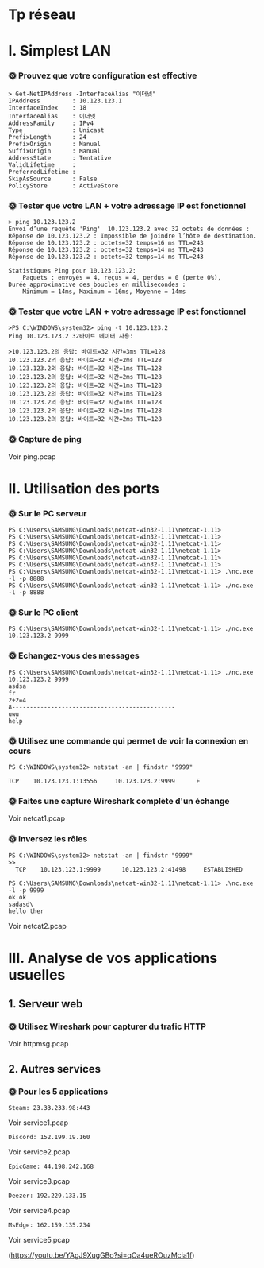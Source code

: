 # Tp réseau

# I. Simplest LAN

### 🌞 Prouvez que votre configuration est effective
```
> Get-NetIPAddress -InterfaceAlias "이더넷"
IPAddress         : 10.123.123.1
InterfaceIndex    : 18
InterfaceAlias    : 이더넷
AddressFamily     : IPv4
Type              : Unicast
PrefixLength      : 24
PrefixOrigin      : Manual
SuffixOrigin      : Manual
AddressState      : Tentative
ValidLifetime     :
PreferredLifetime :
SkipAsSource      : False
PolicyStore       : ActiveStore
```

### 🌞 Tester que votre LAN + votre adressage IP est fonctionnel
```
> ping 10.123.123.2
Envoi d’une requête 'Ping'  10.123.123.2 avec 32 octets de données :
Réponse de 10.123.123.2 : Impossible de joindre l’hôte de destination.
Réponse de 10.123.123.2 : octets=32 temps=16 ms TTL=243
Réponse de 10.123.123.2 : octets=32 temps=14 ms TTL=243
Réponse de 10.123.123.2 : octets=32 temps=14 ms TTL=243

Statistiques Ping pour 10.123.123.2:
    Paquets : envoyés = 4, reçus = 4, perdus = 0 (perte 0%),
Durée approximative des boucles en millisecondes :
    Minimum = 14ms, Maximum = 16ms, Moyenne = 14ms
```


### 🌞 Tester que votre LAN + votre adressage IP est fonctionnel
```
>PS C:\WINDOWS\system32> ping -t 10.123.123.2
Ping 10.123.123.2 32바이트 데이터 사용:

>10.123.123.2의 응답: 바이트=32 시간=3ms TTL=128
10.123.123.2의 응답: 바이트=32 시간=2ms TTL=128
10.123.123.2의 응답: 바이트=32 시간=1ms TTL=128
10.123.123.2의 응답: 바이트=32 시간=2ms TTL=128
10.123.123.2의 응답: 바이트=32 시간=1ms TTL=128
10.123.123.2의 응답: 바이트=32 시간=1ms TTL=128
10.123.123.2의 응답: 바이트=32 시간=1ms TTL=128
10.123.123.2의 응답: 바이트=32 시간=1ms TTL=128
10.123.123.2의 응답: 바이트=32 시간=2ms TTL=128
```

### 🌞 Capture de ping
Voir ping.pcap


# II. Utilisation des ports

### 🌞 Sur le PC serveur
```
PS C:\Users\SAMSUNG\Downloads\netcat-win32-1.11\netcat-1.11>
PS C:\Users\SAMSUNG\Downloads\netcat-win32-1.11\netcat-1.11>
PS C:\Users\SAMSUNG\Downloads\netcat-win32-1.11\netcat-1.11>
PS C:\Users\SAMSUNG\Downloads\netcat-win32-1.11\netcat-1.11>
PS C:\Users\SAMSUNG\Downloads\netcat-win32-1.11\netcat-1.11>
PS C:\Users\SAMSUNG\Downloads\netcat-win32-1.11\netcat-1.11>
PS C:\Users\SAMSUNG\Downloads\netcat-win32-1.11\netcat-1.11> .\nc.exe -l -p 8888
PS C:\Users\SAMSUNG\Downloads\netcat-win32-1.11\netcat-1.11> ./nc.exe -l -p 8888

```

### 🌞 Sur le PC client
```
PS C:\Users\SAMSUNG\Downloads\netcat-win32-1.11\netcat-1.11> ./nc.exe 10.123.123.2 9999
```

### 🌞 Echangez-vous des messages
```
PS C:\Users\SAMSUNG\Downloads\netcat-win32-1.11\netcat-1.11> ./nc.exe 10.123.123.2 9999
asdsa
fr
2+2=4
8----------------------------------------------
uwu
help
```

### 🌞 Utilisez une commande qui permet de voir la connexion en cours
```
PS C:\WINDOWS\system32> netstat -an | findstr "9999"
```
```
TCP    10.123.123.1:13556     10.123.123.2:9999      E
```

### 🌞 Faites une capture Wireshark complète d'un échange
Voir netcat1.pcap

### 🌞 Inversez les rôles
```
PS C:\WINDOWS\system32> netstat -an | findstr "9999"
>>
  TCP    10.123.123.1:9999      10.123.123.2:41498     ESTABLISHED
```

```
PS C:\Users\SAMSUNG\Downloads\netcat-win32-1.11\netcat-1.11> .\nc.exe -l -p 9999
ok ok
sadasd\
hello ther
```
Voir netcat2.pcap

# III. Analyse de vos applications usuelles

## 1. Serveur web

### 🌞 Utilisez Wireshark pour capturer du trafic HTTP

Voir httpmsg.pcap

## 2. Autres services

### 🌞 Pour les 5 applications

```
Steam: 23.33.233.98:443
```
Voir service1.pcap

```
Discord: 152.199.19.160
```
Voir service2.pcap

```
EpicGame: 44.198.242.168
```
Voir service3.pcap

```
Deezer: 192.229.133.15
```
Voir service4.pcap

```
MsEdge: 162.159.135.234
```
Voir service5.pcap

(https://youtu.be/YAgJ9XugGBo?si=qOa4ueROuzMcia1f)